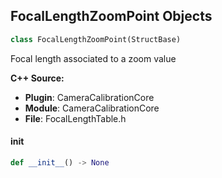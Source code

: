 ## FocalLengthZoomPoint Objects

```python
class FocalLengthZoomPoint(StructBase)
```

Focal length associated to a zoom value

**C++ Source:**

- **Plugin**: CameraCalibrationCore
- **Module**: CameraCalibrationCore
- **File**: FocalLengthTable.h

<a id="unreal.FocalLengthZoomPoint.__init__"></a>

#### __init__

```python
def __init__() -> None
```

<a id="unreal.LensInfo"></a>